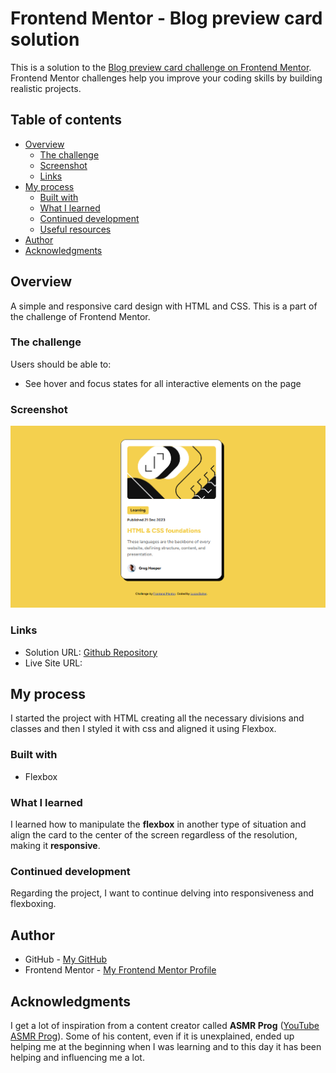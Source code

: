 # Frontend Mentor - Blog preview card solution

This is a solution to the [Blog preview card challenge on Frontend Mentor](https://www.frontendmentor.io/challenges/blog-preview-card-ckPaj01IcS). Frontend Mentor challenges help you improve your coding skills by building realistic projects.

## Table of contents

- [Overview](#overview)
  - [The challenge](#the-challenge)
  - [Screenshot](#screenshot)
  - [Links](#links)
- [My process](#my-process)
  - [Built with](#built-with)
  - [What I learned](#what-i-learned)
  - [Continued development](#continued-development)
  - [Useful resources](#useful-resources)
- [Author](#author)
- [Acknowledgments](#acknowledgments)

## Overview

A simple and responsive card design with HTML and CSS. This is a part of the challenge of Frontend Mentor.

### The challenge

Users should be able to:

- See hover and focus states for all interactive elements on the page

### Screenshot

![Screenshot](./assets/screenshot.png)

### Links

- Solution URL: [Github Repository](https://github.com/lucasdaher/blog-preview-card)
- Live Site URL: []()

## My process

I started the project with HTML creating all the necessary divisions and classes and then I styled it with css and aligned it using Flexbox.

### Built with

- Flexbox

### What I learned

I learned how to manipulate the **flexbox** in another type of situation and align the card to the center of the screen regardless of the resolution, making it **responsive**.

### Continued development

Regarding the project, I want to continue delving into responsiveness and flexboxing.

## Author

- GitHub - [My GitHub](https://github.com/lucasdaher)
- Frontend Mentor - [My Frontend Mentor Profile](https://www.frontendmentor.io/profile/lucasdaher)

## Acknowledgments

I get a lot of inspiration from a content creator called **ASMR Prog** ([YouTube ASMR Prog](https://www.youtube.com/@AsmrProg)). Some of his content, even if it is unexplained, ended up helping me at the beginning when I was learning and to this day it has been helping and influencing me a lot.